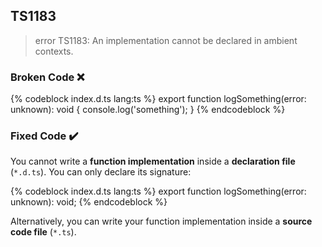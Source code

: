 ## TS1183

> error TS1183: An implementation cannot be declared in ambient contexts.

### Broken Code ❌

<!-- prettier-ignore-start -->
{% codeblock index.d.ts lang:ts %}
export function logSomething(error: unknown): void {
  console.log('something');
}
{% endcodeblock %}
<!-- prettier-ignore-end -->

### Fixed Code ✔️

You cannot write a **function implementation** inside a **declaration file** (`*.d.ts`). You can only declare its signature:

<!-- prettier-ignore-start -->
{% codeblock index.d.ts lang:ts %}
export function logSomething(error: unknown): void;
{% endcodeblock %}
<!-- prettier-ignore-end -->

Alternatively, you can write your function implementation inside a **source code file** (`*.ts`).
